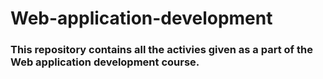 # Web-application-development

### This repository contains all the activies given as a part of the Web application development course.
